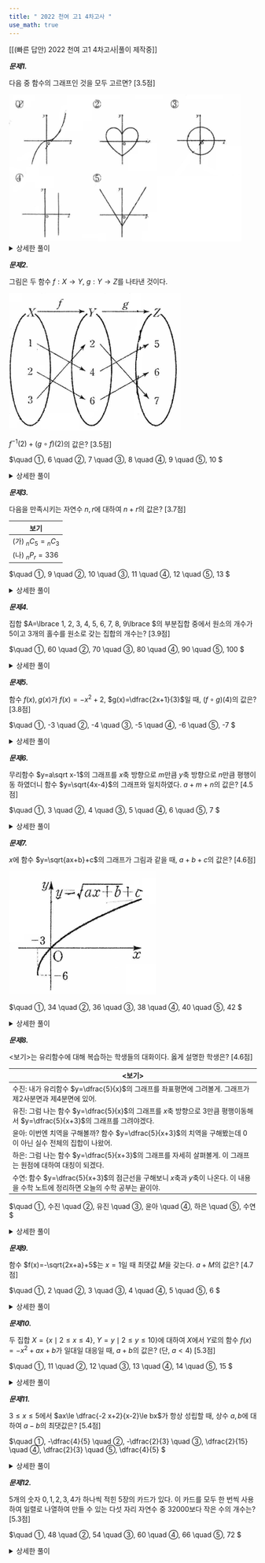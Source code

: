```yaml
---
title: " 2022 천여 고1 4차고사 "
use_math: true
---
```


[[(빠른 답안) 2022 천여 고1 4차고사|풀이 제작중]]


***문제1.***

다음 중 함수의 그래프인 것을 모두 고르면? [3.5점]

<img src="/assets/Pasted image 20231229213618.png"/>

<details> 
  <summary>상세한 풀이</summary> 
   <p><img src="/assets/.png"/></p>
 </details>


***문제2.***

그림은 두 함수 $f: X\rightarrow Y$, $g: Y\rightarrow Z$를 나타낸 것이다.

<img src="/assets/Pasted image 20231229213942.png"/>

$f^{-1}(2)+(g\circ f)(2)$의 값은? [3.5점]

$\quad ①\, 6
\quad ②\, 7
\quad ③\, 8
\quad ④\, 9
\quad ⑤\, 10
$ 
<details> 
  <summary>상세한 풀이</summary> 
   <p><img src="/assets/.png"/></p>
 </details>


***문제3.***

다음을 만족시키는 자연수 $n, r$에 대하여 $n+r$의 값은? [3.7점]

|보기|
|-|
|(가) ${_n}C{_5}={_n}C{_3}$|
|(나) ${_n}P{_r}=336$|

$\quad ①\, 9
\quad ②\, 10
\quad ③\, 11
\quad ④\, 12
\quad ⑤\, 13
$ 
<details> 
  <summary>상세한 풀이</summary> 
   <p><img src="/assets/.png"/></p>
 </details>


***문제4.***

집합 $A=\lbrace 1, 2, 3, 4, 5, 6, 7, 8, 9\lbrace $의 부분집합 중에서 원소의 개수가 $5$이고 $3$개의 홀수를 원소로 갖는 집합의 개수는? [3.9점]

$\quad ①\, 60
\quad ②\, 70
\quad ③\, 80
\quad ④\, 90
\quad ⑤\, 100
$ 
<details> 
  <summary>상세한 풀이</summary> 
   <p><img src="/assets/.png"/></p>
 </details>

***문제5.***

함수 $f(x), g(x)$가 $f(x)=-x^2+2$, $g(x)=\dfrac{2x+1}{3}$일 때, $(f\circ g)(4)$의 값은? [3.8점]

$\quad ①\, -3
\quad ②\, -4
\quad ③\, -5
\quad ④\, -6
\quad ⑤\, -7
$ 
<details> 
  <summary>상세한 풀이</summary> 
   <p><img src="/assets/.png"/></p>
 </details>


***문제6.***

무리함수 $y=a\sqrt x-1$의 그래프를 $x$축 방향으로 $m$만큼 $y$축 방향으로 $n$만큼 평행이동 하였더니 함수 $y=\sqrt{4x-4}$의 그래프와 일치하였다. $a+m+n$의 값은? [4.5점]

$\quad ①\, 3
\quad ②\, 4
\quad ③\, 5
\quad ④\, 6
\quad ⑤\, 7
$ 
<details> 
  <summary>상세한 풀이</summary> 
   <p><img src="/assets/.png"/></p>
 </details>


***문제7.***

$x$에 함수 $y=\sqrt{ax+b}+c$의 그래프가 그림과 같을 때, $a+b+c$의 값은? [4.6점]

<img src="/assets/Pasted image 20231229214957.png"/>

$\quad ①\, 34
\quad ②\, 36
\quad ③\, 38
\quad ④\, 40
\quad ⑤\, 42
$ 
<details> 
  <summary>상세한 풀이</summary> 
   <p><img src="/assets/.png"/></p>
 </details>


***문제8.***

$<$보기$>$는 유리함수에 대해 복습하는 학생들의 대화이다. 옳게 설명한 학생은? [4.6점]

|$<$보기$>$|
|-|
|수진: 내가 유리함수 $y=\dfrac{5}{x}$의 그래프를 좌표평면에 그려볼게. 그래프가 제2사분면과 제4분면에 있어.|
|유진: 그럼 나는 함수 $y=\dfrac{5}{x}$의 그래프를 $x$축 방향으로 3만큼 평행이동해서 $y=\dfrac{5}{x+3}$의 그래프를 그려야겠다.|
|윤아: 이번엔 치역을 구해볼까? 함수 $y=\dfrac{5}{x+3}$의 치역을 구해봤는데 0이 아닌 실수 전체의 집합이 나왔어.|
|하은: 그럼 나는 함수 $y=\dfrac{5}{x+3}$의 그래프를 자세히 살펴볼게. 이 그래프는 원점에 대하여 대칭이 되겠다.|
|수연: 함수 $y=\dfrac{5}{x+3}$의 점근선을 구해보니 $x$축과 $y$축이 나온다. 이 내용을 수학 노트에 정리하면 오늘의 수학 공부는 끝이야.|

$\quad ①\, 수진
\quad ②\, 유진
\quad ③\, 윤아
\quad ④\, 하은
\quad ⑤\, 수연
$ 
<details> 
  <summary>상세한 풀이</summary> 
   <p><img src="/assets/.png"/></p>
 </details>


***문제9.***

함수 $f(x)=-\sqrt{2x+a}+5$는 $x=1$일 때 최댓값 $M$을 갖는다. $a+M$의 값은? [4.7점]

$\quad ①\, 2
\quad ②\, 3
\quad ③\, 4
\quad ④\, 5
\quad ⑤\, 6
$ 
<details> 
  <summary>상세한 풀이</summary> 
   <p><img src="/assets/.png"/></p>
 </details>


***문제10.***

두 집합 $X=\lbrace x\mid 2\le x\le4\rbrace$, $Y=y\mid 2\le y\le 10\rbrace$에 대하여 $X$에서 $Y$로의 함수 $f(x)=-x^2+ax+b$가 일대일 대응일 때, $a+b$의 값은? (단, $a<4$) [5.3점]

$\quad ①\, 11
\quad ②\, 12
\quad ③\, 13
\quad ④\, 14
\quad ⑤\, 15
$ 
<details> 
  <summary>상세한 풀이</summary> 
   <p><img src="/assets/.png"/></p>
 </details>


***문제11.***

$3\le x\le5$에서 $ax\le \dfrac{-2 x+2}{x-2}\le bx$가 항상 성립할 때, 상수 $a, b$에 대하여 $a-b$의 최댓값은? [5.4점]

$\quad ①\, -\dfrac{4}{5}
\quad ②\, -\dfrac{2}{3}
\quad ③\, \dfrac{2}{15}
\quad ④\, \dfrac{2}{3}
\quad ⑤\, \dfrac{4}{5}
$ 
<details> 
  <summary>상세한 풀이</summary> 
   <p><img src="/assets/.png"/></p>
 </details>


***문제12.***

$5$개의 숫자 $0, 1, 2, 3, 4$가 하나씩 적힌 $5$장의 카드가 있다. 이 카드를 모두 한 번씩 사용하여 일렬로 나열하여 만들 수 있는 다섯 자리 자연수 중 32000보다 작은 수의 개수는? [5.3점]

$\quad ①\, 48
\quad ②\, 54
\quad ③\, 60
\quad ④\, 66
\quad ⑤\, 72
$ 
<details> 
  <summary>상세한 풀이</summary> 
   <p><img src="/assets/.png"/></p>
 </details>


